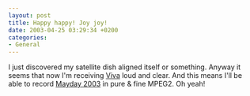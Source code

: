 ```yaml
---
layout: post
title: Happy happy! Joy joy!
date: 2003-04-25 03:29:34 +0200
categories:
- General
---
```

I just discovered my satellite dish aligned itself or something. Anyway it seems that now I'm receiving <a href="http://www.viva.tv">Viva</a> loud and clear. And this means I'll be able to record <a href="http://www.mayday.de">Mayday 2003</a> in pure & fine MPEG2. Oh yeah!
